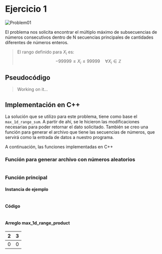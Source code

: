 
# Ejercicio 1

![Problem01](https://i.imgur.com/H5VIdP8.jpg)

El problema nos solicita encontrar el múltiplo máximo de subsecuencias de números consecutivos dentro de N secuencias principales de cantidades diferentes de números enteros.

> El rango definido para $X_i$ es: $$-99999 \le X_i \le 99999\quad\forall X_i\in\mathbb Z$$

## Pseudocódigo

> Working on it...

## Implementación en C++
La solución que se utilizo para este problema, tiene como base el ```max_1d_range_sum```. A partir de ahí, se le hicieron las modificaciones necesarias para poder retornar el dato solicitado. También se creo una función para generar el archivo que tiene las secuencias de números, que servirá como la entrada de datos a nuestro programa.

A continuación, las funciones implementadas en C++

### Función para generar archivo con números aleatorios
```c++
```
### Función principal

#### Instancia de ejemplo
```c++
```

#### Código
```c++
```

#### Arreglo max_1d_range_product
|2|3|
|--|--|
|0|0|

